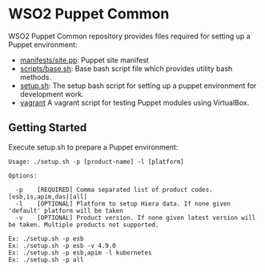 # WSO2 Puppet Common

WSO2 Puppet Common repository provides files required for setting up a Puppet environment:

- [manifests/site.pp](manifests/site.pp): Puppet site manifest
- [scripts/base.sh](scripts/base.sh): Base bash script file which provides utility bash methods.
- [setup.sh](setup.sh): The setup bash script for setting up a puppet environment for development work.
- [vagrant](vagrant) A vagrant script for testing Puppet modules using VirtualBox.

## Getting Started

Execute setup.sh to prepare a Puppet environment:

```
Usage: ./setup.sh -p [product-name] -l [platform]

Options:

  -p	[REQUIRED] Comma separated list of product codes. [esb,is,apim,das][all]
  -l	[OPTIONAL] Platform to setup Hiera data. If none given 'default' platform will be taken
  -v	[OPTIONAL] Product version. If none given latest version will be taken. Multiple products not supported.

Ex: ./setup.sh -p esb
Ex: ./setup.sh -p esb -v 4.9.0
Ex: ./setup.sh -p esb,apim -l kubernetes
Ex: ./setup.sh -p all
```

